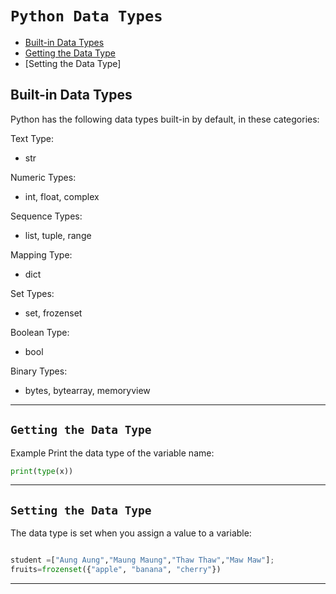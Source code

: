 # **`Python Data Types`**

- [Built-in Data Types](#built-in-data-types)
- [Getting the Data Type](#getting-the-data-type)
- [Setting the Data Type]


## Built-in Data Types

Python has the following data types built-in by default, in these categories:

Text Type:
-	str

Numeric Types:
-	int, float, complex

Sequence Types:
- list, tuple, range

Mapping Type:
-	dict


Set Types:
-	set, frozenset

Boolean Type:
-	bool

Binary Types:

-	bytes, bytearray, memoryview

---
## **`Getting the Data Type`**
Example
Print the data type of the variable name:

```py
print(type(x))
```

---

## **`Setting the Data Type`**

The data type is set when you assign a value to a variable:
```py

student =["Aung Aung","Maung Maung","Thaw Thaw","Maw Maw"];
fruits=frozenset({"apple", "banana", "cherry"})

```

---
